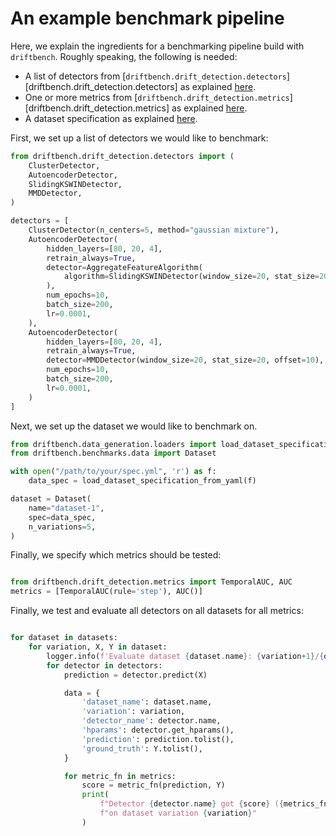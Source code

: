 # An example benchmark pipeline

Here, we explain the ingredients for a benchmarking pipeline build with `driftbench`. Roughly
speaking, the following is needed:

 - A list of detectors from [`driftbench.drift_detection.detectors`][driftbench.drift_detection.detectors] as explained [here](detectors.md).
 - One or more metrics from [`driftbench.drift_detection.metrics`][driftbench.drift_detection.metrics] as explained [here](metrics.md).
 - A dataset specification as explained [here](data.md).

First, we set up a list of detectors we would like to benchmark:


```python
from driftbench.drift_detection.detectors import (
    ClusterDetector,
    AutoencoderDetector,
    SlidingKSWINDetector,
    MMDDetector,
)

detectors = [
    ClusterDetector(n_centers=5, method="gaussian mixture"),
    AutoencoderDetector(
        hidden_layers=[80, 20, 4],
        retrain_always=True,
        detector=AggregateFeatureAlgorithm(
            algorithm=SlidingKSWINDetector(window_size=20, stat_size=20, offset=10),
        ),
        num_epochs=10,
        batch_size=200,
        lr=0.0001,
    ),
    AutoencoderDetector(
        hidden_layers=[80, 20, 4],
        retrain_always=True,
        detector=MMDDetector(window_size=20, stat_size=20, offset=10),
        num_epochs=10,
        batch_size=200,
        lr=0.0001,
    )
]
```


Next, we set up the dataset we would like to benchmark on.

```python
from driftbench.data_generation.loaders import load_dataset_specification_from_yaml
from driftbench.benchmarks.data import Dataset

with open("/path/to/your/spec.yml", 'r') as f:
    data_spec = load_dataset_specification_from_yaml(f)

dataset = Dataset(
    name="dataset-1",
    spec=data_spec,
    n_variations=5,
) 
```

Finally, we specify which metrics should be tested:


```python

from driftbench.drift_detection.metrics import TemporalAUC, AUC
metrics = [TemporalAUC(rule='step'), AUC()]
```

Finally, we test and evaluate all detectors on all datasets for all metrics:

```python

for dataset in datasets:
    for variation, X, Y in dataset:
        logger.info(f'Evaluate dataset {dataset.name}: {variation+1}/{dataset.n_variations}')
        for detector in detectors:
            prediction = detector.predict(X)

            data = {
                'dataset_name': dataset.name,
                'variation': variation,
                'detector_name': detector.name,
                'hparams': detector.get_hparams(),
                'prediction': prediction.tolist(),
                'ground_truth': Y.tolist(),
            }

            for metric_fn in metrics:
                score = metric_fn(prediction, Y)
                print(
                    f"Detector {detector.name} got {score} ({metrics_fn.name}) "
                    f"on dataset variation {variation}"
                )
```

